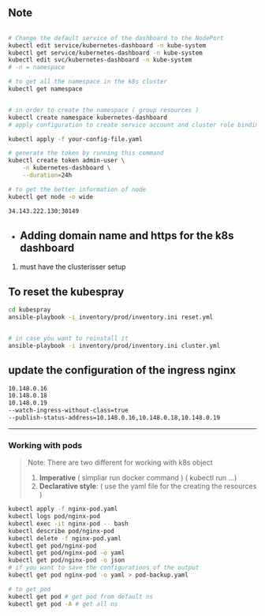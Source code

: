 ## Note 
```bash 

# Change the default service of the dashboard to the NodePort
kubectl edit service/kubernetes-dashboard -n kube-system
kubectl get service/kubernetes-dashboard -n kube-system
kubectl edit svc/kubernetes-dashboard -n kube-system
# -n = namespace

# to get all the namespace in the k8s cluster 
kubectl get namespace 


# in order to create the namespace ( group resources )
kubectl create namespace kubernetes-dashboard
# apply configuration to create service account and cluster role binding 

kubectl apply -f your-config-file.yaml 

# generate the token by running this command 
kubectl create token admin-user \
    -n kubernetes-dashboard \
    --duration=24h

# to get the better information of node
kubectl get node -o wide 

34.143.222.130:30149
```
* ## Adding domain name and https for the k8s dashboard 
1. must have the clusterisser setup 


## To reset the kubespray 
```bash 
cd kubespray
ansible-playbook -i inventory/prod/inventory.ini reset.yml


# in case you want to reinstall it 
ansible-playbook -i inventory/prod/inventory.ini cluster.yml
```


## update the configuration of the ingress nginx 
```bash 
10.148.0.16
10.148.0.18
10.148.0.19
--watch-ingress-without-class=true
--publish-status-address=10.148.0.16,10.148.0.18,10.148.0.19
```

*** 

### Working with pods 
> Note: There are two different for working with k8s object 
> 1. **Imperative** ( simpliar run docker command ) ( kubectl run ...)
> 2. **Declarative style**: ( use the yaml file for the creating the resources )
```bash 
kubectl apply -f nginx-pod.yaml
kubectl logs pod/nginx-pod 
kubectl exec -it nginx-pod -- bash
kubectl describe pod/nginx-pod
kubectl delete -f nginx-pod.yaml
kubectl get pod/nginx-pod 
kubectl get pod/nginx-pod -o yaml 
kubectl get pod/nginx-pod -o json 
# if you want to save the configurations of the output 
kubectl get pod nginx-pod -o yaml > pod-backup.yaml  

# to get pod 
kubectl get pod # get pod from default ns 
kubectl get pod -A # get all ns 


```